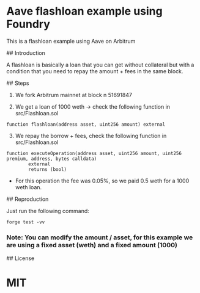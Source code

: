 # Aave flashloan example using Foundry 

This is a flashloan example using Aave on Arbitrum



## Introduction 

A flashloan is basically a loan that you can get without collateral but with a condition that you need to repay the amount + fees in the same block. 


## Steps

1. We fork Arbitrum mainnet at block n 51691847

2. We get a loan of 1000 weth -> check the following function in src/Flashloan.sol
```solidity
function flashloan(address asset, uint256 amount) external 
```

3. We repay the borrow + fees, check the following function in src/Flashloan.sol
```solidity 
function executeOperation(address asset, uint256 amount, uint256 premium, address, bytes calldata)
        external
        returns (bool)
```

* For this operation the fee was 0.05%, so we paid 0.5 weth for a 1000 weth loan. 


## Reproduction

Just run the following command: 
```
forge test -vv
```

### Note: You can modify the amount / asset, for this example we are using a fixed asset (weth) and a fixed amount (1000)

## License
# MIT